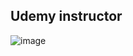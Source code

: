 ## Udemy instructor

![image](https://user-images.githubusercontent.com/76993204/117094840-8134b180-ad82-11eb-95e3-bbb575c90036.png)
